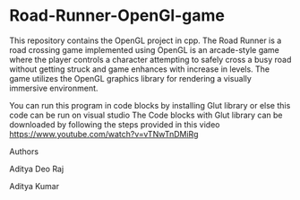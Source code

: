 # Road-Runner-OpenGl-game
This repository contains the OpenGL project in cpp.
The Road Runner is a road crossing game implemented using OpenGL is an
arcade-style game where the player controls a character attempting to safely cross a busy road without
getting struck and game enhances with increase in levels. The game utilizes the OpenGL graphics library for rendering a visually immersive
environment.

You can run this program in code blocks by installing Glut library or else this code can be run on visual studio
The Code blocks with Glut library can be downloaded by following the steps provided in this video https://www.youtube.com/watch?v=vTNwTnDMiRg

Authors 

Aditya Deo Raj

Aditya Kumar
